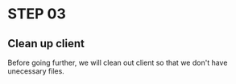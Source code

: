 # STEP 03

## Clean up client

Before going further, we will clean out client so that we don't have unecessary files.
